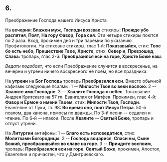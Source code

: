 
## 6.

Преображение Господа нашего Иисуса Христа

На **вечерни**: **Блажен муж**, **Господи воззвах** стихиры: **Прежде убо распятия**, 
**Поят**, **На гору Фавор**, **Гора сия**. Эти четыре стихиры поются по 2 раза. 
Вход, прокимен дня и три паремии по указанию Профитология. 
На стиховне стихиры, глас 1-й: **Показавыйся**, стих: **Твое бо есть небо**, 
**Пришествие Твое, Христе**, стих: **Север и**, **Превзошед**, 
**Слава:** тропарь, глас 2-й: **Преобразился еси на горе, Христе Боже наш**. 

*Ведати подобает*, что если Преображение случится в воскресенье, на вечерни и утрени 
ничего воскресного не поем, но все праздника.  

На **утрени** на **Бог Господь** тропарь **Преобразился еси**. Вместо обычной кафизмы 
следующие псалмы: 1 -- **Милости Твоя во веки воспою**. 2 -- **Хвалите имя Господне**. 
3 -- **Хвалите Господа с небес**. Толкование Андрея Критскаго на 57 гл. Евангелия 
от Матфея. Прокимен, глас 4-й: **Фавор и Ермон о имени Твоем**, стих: 
**Милости Твоя, Господи**. Евангелие от Луки, гл. 98: **Во время оно, поят Иисус Петра**. 
50-й псалом, два канона, ирмосы по дважды. По 3-й песни -- седален и чтение. 
По 6-й -- ипакои. 
После **Хвалите** -- **Святый Боже**, тропарь и отпуст утрени. 

На **Литургии** антифоны: 1 -- **Благо есть исповедатися**, стих: **Молитвами Богородицы**. 
2 -- **Господь воцарися**, **Спаси ны, Сыне Божий, преобразивыйся во славе на горе**. 
3 -- **Приидите воспоим**, тропарь: **Преобразился еси на горе**. 
**Святый Боже**, прокимен, Апостол, Евангелие и причастен, что у Дмитриевскаго.
